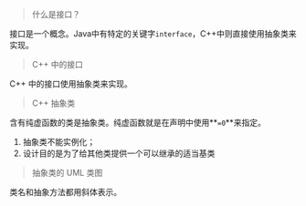 > 什么是接口？

接口是一个概念。Java中有特定的关键字`interface`，C++中则直接使用抽象类来实现。



> C++ 中的接口

C++ 中的接口使用抽象类来实现。



> C++ 抽象类

含有纯虚函数的类是抽象类。纯虚函数就是在声明中使用**`=0`**来指定。

1. 抽象类不能实例化；
2. 设计目的是为了给其他类提供一个可以继承的适当基类



> 抽象类的 UML 类图

类名和抽象方法都用斜体表示。